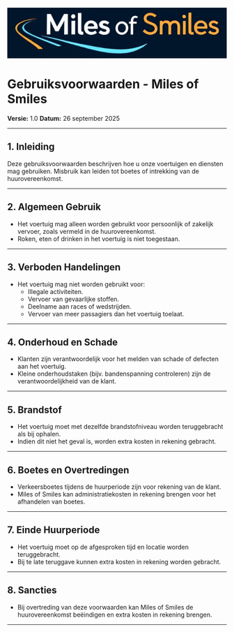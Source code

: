 ![Miles of Smiles logo](../images/miles_of_smiles_logo_small.jpg)

# Gebruiksvoorwaarden - Miles of Smiles

**Versie:** 1.0
**Datum:** 26 september 2025

---

## 1. Inleiding
Deze gebruiksvoorwaarden beschrijven hoe u onze voertuigen en diensten mag gebruiken. Misbruik kan leiden tot boetes of intrekking van de huurovereenkomst.

---

## 2. Algemeen Gebruik
- Het voertuig mag alleen worden gebruikt voor persoonlijk of zakelijk vervoer, zoals vermeld in de huurovereenkomst.
- Roken, eten of drinken in het voertuig is niet toegestaan.

---

## 3. Verboden Handelingen
- Het voertuig mag niet worden gebruikt voor:
    - Illegale activiteiten.
    - Vervoer van gevaarlijke stoffen.
    - Deelname aan races of wedstrijden.
    - Vervoer van meer passagiers dan het voertuig toelaat.

---

## 4. Onderhoud en Schade
- Klanten zijn verantwoordelijk voor het melden van schade of defecten aan het voertuig.
- Kleine onderhoudstaken (bijv. bandenspanning controleren) zijn de verantwoordelijkheid van de klant.

---

## 5. Brandstof
- Het voertuig moet met dezelfde brandstofniveau worden teruggebracht als bij ophalen.
- Indien dit niet het geval is, worden extra kosten in rekening gebracht.

---

## 6. Boetes en Overtredingen
- Verkeersboetes tijdens de huurperiode zijn voor rekening van de klant.
- Miles of Smiles kan administratiekosten in rekening brengen voor het afhandelen van boetes.

---

## 7. Einde Huurperiode
- Het voertuig moet op de afgesproken tijd en locatie worden teruggebracht.
- Bij te late teruggave kunnen extra kosten in rekening worden gebracht.

---

## 8. Sancties
- Bij overtreding van deze voorwaarden kan Miles of Smiles de huurovereenkomst beëindigen en extra kosten in rekening brengen.

---
